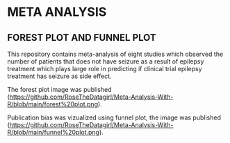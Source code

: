 # META ANALYSIS

## FOREST PLOT AND FUNNEL PLOT

This repository contains meta-analysis of eight studies which observed the number of patients that does not have seizure as a result of epilepsy treatment which plays large role in predicting if clinical trial epilepsy treatment has seizure as side effect.

The forest plot image was published (https://github.com/RoseTheDatagirl/Meta-Analysis-With-R/blob/main/forest%20plot.png).

Publication bias was vizualized using funnel plot, the image was published (https://github.com/RoseTheDatagirl/Meta-Analysis-With-R/blob/main/funnel%20plot.png).
